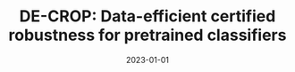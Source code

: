 ---
title: "DE-CROP: Data-efficient certified robustness for pretrained classifiers"
collection: publications
category: conferences
permalink: /publication/2023-01-01-decrop
excerpt: 'DE-CROP enhances certified robustness of pretrained models with limited data by generating diverse samples and optimizing denoiser training in logit space.'
date: 2023-01-01
venue: 'Proceedings of the IEEE/CVF Winter Conference on Applications of Computer Vision (WACV)'
paperurl: 'https://openaccess.thecvf.com/content/WACV2023/papers/Nayak_DE-CROP_Data-Efficient_Certified_Robustness_for_Pretrained_Classifiers_WACV_2023_paper.pdf'
citation: 'Nayak, Gaurav Kumar, Ruchit Rawal, and Anirban Chakraborty. "DE-CROP: Data-efficient certified robustness for pretrained classifiers." Proceedings of the IEEE/CVF Winter Conference on Applications of Computer Vision. 2023.'
authors: Gaurav Kumar Nayak*, Ruchit Rawal*, Anirban Chakraborty
code: https://github.com/vcl-iisc/data-efficient-certified-robustness
projectpage: https://sites.google.com/view/decrop
---